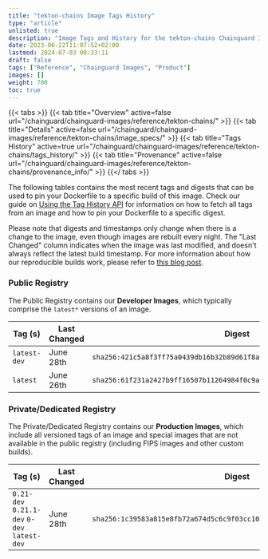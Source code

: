 ```yaml
---
title: "tekton-chains Image Tags History"
type: "article"
unlisted: true
description: "Image Tags and History for the tekton-chains Chainguard Image"
date: 2023-06-22T11:07:52+02:00
lastmod: 2024-07-03 00:33:11
draft: false
tags: ["Reference", "Chainguard Images", "Product"]
images: []
weight: 700
toc: true
---
```


{{< tabs >}}
{{< tab title="Overview" active=false url="/chainguard/chainguard-images/reference/tekton-chains/" >}}
{{< tab title="Details" active=false url="/chainguard/chainguard-images/reference/tekton-chains/image_specs/" >}}
{{< tab title="Tags History" active=true url="/chainguard/chainguard-images/reference/tekton-chains/tags_history/" >}}
{{< tab title="Provenance" active=false url="/chainguard/chainguard-images/reference/tekton-chains/provenance_info/" >}}
{{</ tabs >}}

The following tables contains the most recent tags and digests that can be used to pin your Dockerfile to a specific build of this image. Check our guide on [Using the Tag History API](/chainguard/chainguard-images/using-the-tag-history-api/) for information on how to fetch all tags from an image and how to pin your Dockerfile to a specific digest.

Please note that digests and timestamps only change when there is a change to the image, even though images are rebuilt every night. The "Last Changed" column indicates when the image was last modified, and doesn't always reflect the latest build timestamp. For more information about how our reproducible builds work, please refer to [this blog post](https://www.chainguard.dev/unchained/reproducing-chainguards-reproducible-image-builds).

### Public Registry
The Public Registry contains our **Developer Images**, which typically comprise the `latest*` versions of an image.

| Tag (s)       | Last Changed | Digest                                                                    |
|---------------|--------------|---------------------------------------------------------------------------|
|  `latest-dev` | June 28th    | `sha256:421c5a8f3ff75a0439db16b32b89d61f8ae6f17d40824cf293a7a8650373490b` |
|  `latest`     | June 26th    | `sha256:61f231a2427b9ff16507b11264984f0c9ab74db94b0dd012c0b6fe053979cd6a` |


### Private/Dedicated Registry
The Private/Dedicated Registry contains our **Production Images**, which include all versioned tags of an image and special images that are not available in the public registry (including FIPS images and other custom builds).

| Tag (s)                                       | Last Changed | Digest                                                                    |
|-----------------------------------------------|--------------|---------------------------------------------------------------------------|
|  `0.21-dev` `0.21.1-dev` `0-dev` `latest-dev` | June 28th    | `sha256:1c39583a815e8fb72a674d5c6c9f03cc1045aeb0d3c6ed6f50d879bcfb1fc265` |

